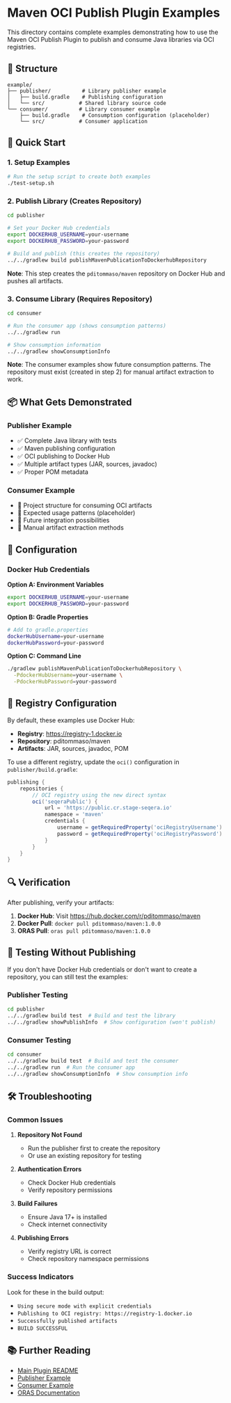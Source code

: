 # Maven OCI Publish Plugin Examples

This directory contains complete examples demonstrating how to use the Maven OCI Publish Plugin to publish and consume Java libraries via OCI registries.

## 📁 Structure

```
example/
├── publisher/          # Library publisher example
│   ├── build.gradle    # Publishing configuration
│   └── src/           # Shared library source code
└── consumer/          # Library consumer example
    ├── build.gradle    # Consumption configuration (placeholder)
    └── src/           # Consumer application
```

## 🚀 Quick Start

### 1. Setup Examples

```bash
# Run the setup script to create both examples
./test-setup.sh
```

### 2. Publish Library (Creates Repository)

```bash
cd publisher

# Set your Docker Hub credentials  
export DOCKERHUB_USERNAME=your-username
export DOCKERHUB_PASSWORD=your-password

# Build and publish (this creates the repository)
../../gradlew build publishMavenPublicationToDockerhubRepository
```

**Note**: This step creates the `pditommaso/maven` repository on Docker Hub and pushes all artifacts.

### 3. Consume Library (Requires Repository)

```bash
cd consumer

# Run the consumer app (shows consumption patterns)
../../gradlew run

# Show consumption information
../../gradlew showConsumptionInfo
```

**Note**: The consumer examples show future consumption patterns. The repository must exist (created in step 2) for manual artifact extraction to work.

## 📦 What Gets Demonstrated

### Publisher Example
- ✅ Complete Java library with tests
- ✅ Maven publishing configuration
- ✅ OCI publishing to Docker Hub
- ✅ Multiple artifact types (JAR, sources, javadoc)
- ✅ Proper POM metadata

### Consumer Example
- 🚧 Project structure for consuming OCI artifacts
- 🚧 Expected usage patterns (placeholder)
- 🚧 Future integration possibilities
- 🚧 Manual artifact extraction methods

## 🔧 Configuration

### Docker Hub Credentials

**Option A: Environment Variables**
```bash
export DOCKERHUB_USERNAME=your-username
export DOCKERHUB_PASSWORD=your-password
```

**Option B: Gradle Properties**
```bash
# Add to gradle.properties
dockerHubUsername=your-username
dockerHubPassword=your-password
```

**Option C: Command Line**
```bash
./gradlew publishMavenPublicationToDockerhubRepository \
  -PdockerHubUsername=your-username \
  -PdockerHubPassword=your-password
```

## 🎯 Registry Configuration

By default, these examples use Docker Hub:
- **Registry**: https://registry-1.docker.io
- **Repository**: pditommaso/maven
- **Artifacts**: JAR, sources, javadoc, POM

To use a different registry, update the `oci()` configuration in `publisher/build.gradle`:

```gradle
publishing {
    repositories {
        // OCI registry using the new direct syntax
        oci('seqeraPublic') {
            url = 'https://public.cr.stage-seqera.io'
            namespace = 'maven'
            credentials {
                username = getRequiredProperty('ociRegistryUsername')
                password = getRequiredProperty('ociRegistryPassword')
            }
        }
    }
}
```

## 🔍 Verification

After publishing, verify your artifacts:

1. **Docker Hub**: Visit https://hub.docker.com/r/pditommaso/maven
2. **Docker Pull**: `docker pull pditommaso/maven:1.0.0`
3. **ORAS Pull**: `oras pull pditommaso/maven:1.0.0`

## 🧪 Testing Without Publishing

If you don't have Docker Hub credentials or don't want to create a repository, you can still test the examples:

### Publisher Testing
```bash
cd publisher
../../gradlew build test  # Build and test the library
../../gradlew showPublishInfo  # Show configuration (won't publish)
```

### Consumer Testing  
```bash
cd consumer
../../gradlew build test  # Build and test the consumer
../../gradlew run  # Run the consumer app
../../gradlew showConsumptionInfo  # Show consumption info
```

## 🛠️ Troubleshooting

### Common Issues

1. **Repository Not Found**
   - Run the publisher first to create the repository
   - Or use an existing repository for testing

2. **Authentication Errors**
   - Check Docker Hub credentials
   - Verify repository permissions

3. **Build Failures**
   - Ensure Java 17+ is installed
   - Check internet connectivity

4. **Publishing Errors**
   - Verify registry URL is correct
   - Check repository namespace permissions

### Success Indicators

Look for these in the build output:
- `Using secure mode with explicit credentials`
- `Publishing to OCI registry: https://registry-1.docker.io`
- `Successfully published artifacts`
- `BUILD SUCCESSFUL`

## 📚 Further Reading

- [Main Plugin README](../README.md)
- [Publisher Example](publisher/README.md)
- [Consumer Example](consumer/README.md)
- [ORAS Documentation](https://oras.land/)
